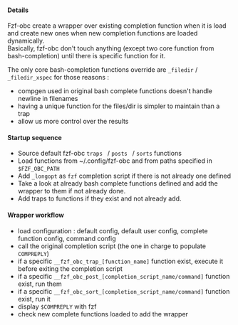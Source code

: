 #### Details

Fzf-obc create a wrapper over existing completion function when it is load and
create new ones when new completion functions are loaded dynamically.  
Basically, fzf-obc don't touch anything (except two core function from
bash-completion) until there is specific function for it.

The only core bash-completion functions override are `_filedir` /
`_filedir_xspec` for those reasons :

- compgen used in original bash complete functions doesn't handle newline in filenames
- having a unique function for the files/dir is simpler to maintain than a trap
- allow us more control over the results

#### Startup sequence

- Source default fzf-obc `traps ` / `posts ` / `sorts` functions
- Load functions from ~/.config/fzf-obc and from paths specified in `$FZF_OBC_PATH`
- Add `_longopt` as `fzf` completion script if there is not already one defined
- Take a look at already bash complete functions defined and add the wrapper to them if not already done.
- Add traps to functions if they exist and not already add.

#### Wrapper workflow

- load configuration : default config, default user config, complete function config,
    command config
- call the original completion script (the one in charge to populate `COMPREPLY`)
- if a specific `__fzf_obc_trap_[function_name]`  function exist, execute it
    before exiting the completion script
- if a specific `__fzf_obc_post_[completion_script_name/command]` function exist, run them
- if a specific `__fzf_obc_sort_[completion_script_name/command]` function exist, run it
- display `$COMPREPLY` with fzf
- check new complete functions loaded to add the wrapper
